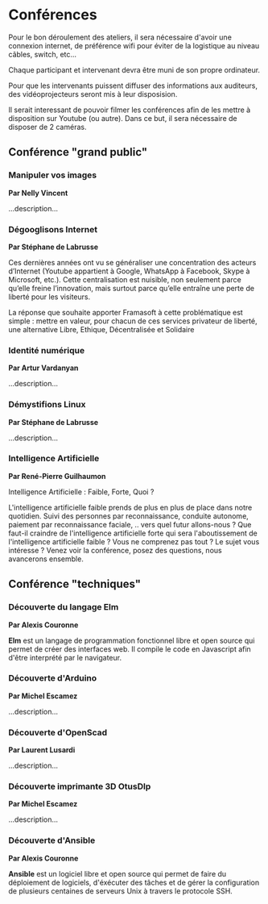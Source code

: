 # Conférences

Pour le bon déroulement des ateliers, il sera nécessaire d'avoir une connexion internet, de préférence wifi pour éviter de la logistique au niveau câbles, switch, etc...

Chaque participant et intervenant devra être muni de son propre ordinateur.

Pour que les intervenants puissent diffuser des informations aux auditeurs, des vidéoprojecteurs seront mis à leur disposision.

Il serait interessant de pouvoir filmer les conférences afin de les mettre à disposition sur Youtube (ou autre). Dans ce but, il sera nécessaire de disposer de 2 caméras.


## Conférence "grand public"

### Manipuler vos images

**Par Nelly Vincent**

...description...


### Dégooglisons Internet

**Par Stéphane de Labrusse**

Ces dernières années ont vu se généraliser une concentration des acteurs d’Internet (Youtube appartient à Google, WhatsApp à Facebook, Skype à Microsoft, etc.).
Cette centralisation est nuisible, non seulement parce qu’elle freine l’innovation, mais surtout parce qu’elle entraîne une perte de liberté pour les visiteurs.

La réponse que souhaite apporter Framasoft à cette problématique est simple : mettre en valeur, pour chacun de ces services privateur de liberté, une alternative Libre, Ethique, Décentralisée et Solidaire


### Identité numérique

**Par Artur Vardanyan**

...description...


### Démystifions Linux

**Par Stéphane de Labrusse**

...description...


### Intelligence Artificielle

**Par René-Pierre Guilhaumon**

Intelligence Artificielle : Faible, Forte, Quoi ?

L'intelligence artificielle faible prends de plus en plus de place dans notre quotidien.
Suivi des personnes par reconnaissance, conduite autonome, paiement par reconnaissance faciale, .. vers quel futur allons-nous ?
Que faut-il craindre de l'intelligence artificielle forte qui sera l'aboutissement de l'intelligence artificielle faible ?
Vous ne comprenez pas tout ? Le sujet vous intéresse ? Venez voir la conférence, posez des questions, nous avancerons ensemble.


## Conférence "techniques"

### Découverte du langage Elm

**Par Alexis Couronne**

**Elm** est un langage de programmation fonctionnel libre et  open source qui permet de créer des interfaces web.
Il compile le code en Javascript afin d'être interprété par le navigateur.


### Découverte d'Arduino

**Par Michel Escamez**

...description...


### Découverte d'OpenScad

**Par Laurent Lusardi**

...description...


### Découverte imprimante 3D OtusDlp

**Par Michel Escamez**

...description...


### Découverte d'Ansible

**Par Alexis Couronne**

**Ansible** est un logiciel libre et open source qui permet de faire du déploiement de logiciels,
d'éxécuter des tâches et de gérer la configuration de plusieurs centaines de serveurs Unix à travers le protocole SSH.
